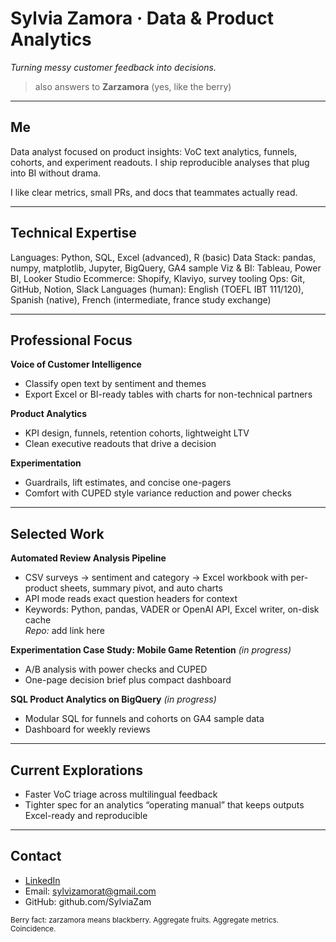 # Sylvia Zamora · Data & Product Analytics
*Turning messy customer feedback into decisions.*

> also answers to **Zarzamora** (yes, like the berry)

---

## Me
Data analyst focused on product insights: VoC text analytics, funnels, cohorts, and experiment readouts. I ship reproducible analyses that plug into BI without drama.

I like clear metrics, small PRs, and docs that teammates actually read.

---

## Technical Expertise
Languages: Python, SQL, Excel (advanced), R (basic)
Data Stack: pandas, numpy, matplotlib, Jupyter, BigQuery, GA4 sample
Viz & BI: Tableau, Power BI, Looker Studio
Ecommerce: Shopify, Klaviyo, survey tooling
Ops: Git, GitHub, Notion, Slack
Languages (human): English (TOEFL IBT 111/120), Spanish (native), French (intermediate, france study exchange)


---

## Professional Focus

**Voice of Customer Intelligence**
- Classify open text by sentiment and themes
- Export Excel or BI-ready tables with charts for non-technical partners

**Product Analytics**
- KPI design, funnels, retention cohorts, lightweight LTV
- Clean executive readouts that drive a decision

**Experimentation**
- Guardrails, lift estimates, and concise one-pagers
- Comfort with CUPED style variance reduction and power checks

---

## Selected Work

**Automated Review Analysis Pipeline**
- CSV surveys → sentiment and category → Excel workbook with per-product sheets, summary pivot, and auto charts
- API mode reads exact question headers for context
- Keywords: Python, pandas, VADER or OpenAI API, Excel writer, on-disk cache  
*Repo:* add link here

**Experimentation Case Study: Mobile Game Retention** *(in progress)*
- A/B analysis with power checks and CUPED
- One-page decision brief plus compact dashboard

**SQL Product Analytics on BigQuery** *(in progress)*
- Modular SQL for funnels and cohorts on GA4 sample data
- Dashboard for weekly reviews

---

## Current Explorations
- Faster VoC triage across multilingual feedback
- Tighter spec for an analytics “operating manual” that keeps outputs Excel-ready and reproducible

---

## Contact
- [LinkedIn](https://www.linkedin.com/in/sylvia-zamora-b2101818b/)
- Email: sylvizamorat@gmail.com
- GitHub: github.com/SylviaZam

<sub>Berry fact: zarzamora means blackberry. Aggregate fruits. Aggregate metrics. Coincidence.</sub>

